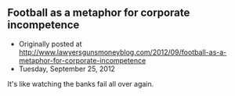 ## Football as a metaphor for corporate incompetence

 * Originally posted at http://www.lawyersgunsmoneyblog.com/2012/09/football-as-a-metaphor-for-corporate-incompetence
 * Tuesday, September 25, 2012

It's like watching the banks fail all over again.